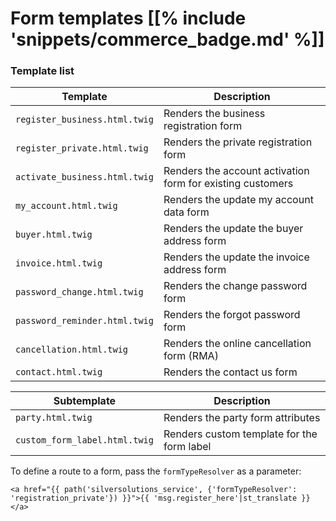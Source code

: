 # Form templates [[% include 'snippets/commerce_badge.md' %]]

### Template list

|Template|Description|
|--- |--- |
|`register_business.html.twig`|Renders the business registration form|
|`register_private.html.twig`|Renders the private registration form|
|`activate_business.html.twig`|Renders the account activation form for existing customers|
|`my_account.html.twig`|Renders the update my account data form|
|`buyer.html.twig`|Renders the update the buyer address form|
|`invoice.html.twig`|Renders the update the invoice address form|
|`password_change.html.twig`|Renders the change password form|
|`password_reminder.html.twig`|Renders the forgot password form|
|`cancellation.html.twig`|Renders the online cancellation form (RMA)|
|`contact.html.twig`|Renders the contact us form|

|Subtemplate|Description|
|--- |--- |
|`party.html.twig`|Renders the party form attributes|
|`custom_form_label.html.twig`|Renders custom template for the form label|

To define a route to a form, pass the `formTypeResolver` as a parameter:

``` html+twig
<a href="{{ path('silversolutions_service', {'formTypeResolver': 'registration_private'}) }}">{{ 'msg.register_here'|st_translate }}</a>
```
